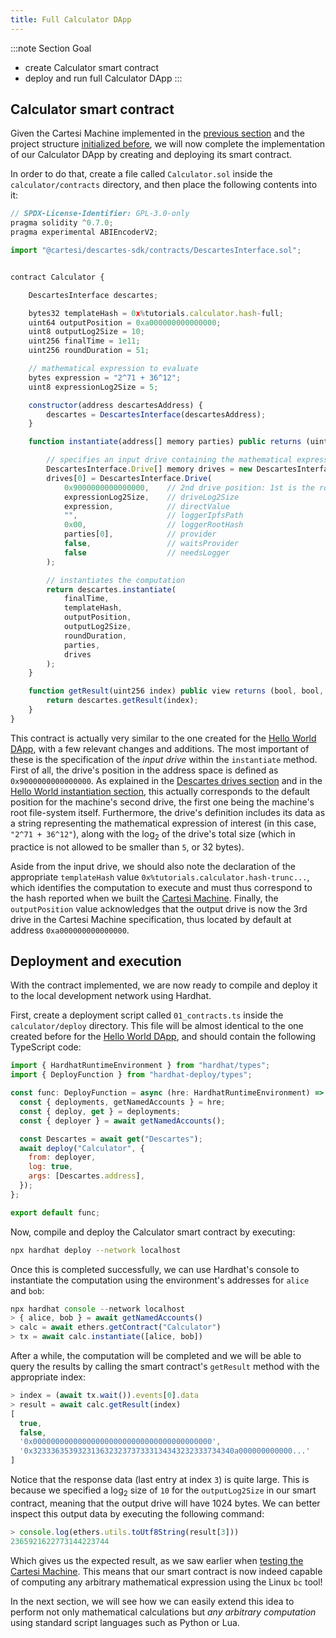 ```yaml
---
title: Full Calculator DApp
---
```


:::note Section Goal
- create Calculator smart contract
- deploy and run full Calculator DApp
:::


## Calculator smart contract

Given the Cartesi Machine implemented in the [previous section](../cartesi-machine) and the project structure [initialized before](../create-project), we will now complete the implementation of our Calculator DApp by creating and deploying its smart contract.

In order to do that, create a file called `Calculator.sol` inside the `calculator/contracts` directory, and then place the following contents into it:

```javascript
// SPDX-License-Identifier: GPL-3.0-only
pragma solidity ^0.7.0;
pragma experimental ABIEncoderV2;

import "@cartesi/descartes-sdk/contracts/DescartesInterface.sol";


contract Calculator {

    DescartesInterface descartes;

    bytes32 templateHash = 0x%tutorials.calculator.hash-full;
    uint64 outputPosition = 0xa000000000000000;
    uint8 outputLog2Size = 10;
    uint256 finalTime = 1e11;
    uint256 roundDuration = 51;

    // mathematical expression to evaluate
    bytes expression = "2^71 + 36^12";
    uint8 expressionLog2Size = 5;

    constructor(address descartesAddress) {
        descartes = DescartesInterface(descartesAddress);
    }

    function instantiate(address[] memory parties) public returns (uint256) {

        // specifies an input drive containing the mathematical expression
        DescartesInterface.Drive[] memory drives = new DescartesInterface.Drive[](1);
        drives[0] = DescartesInterface.Drive(
            0x9000000000000000,    // 2nd drive position: 1st is the root file-system (0x8000..)
            expressionLog2Size,    // driveLog2Size
            expression,            // directValue
            "",                    // loggerIpfsPath
            0x00,                  // loggerRootHash
            parties[0],            // provider
            false,                 // waitsProvider
            false                  // needsLogger
        );

        // instantiates the computation
        return descartes.instantiate(
            finalTime,
            templateHash,
            outputPosition,
            outputLog2Size,
            roundDuration,
            parties,
            drives
        );
    }

    function getResult(uint256 index) public view returns (bool, bool, address, bytes memory) {
        return descartes.getResult(index);
    }
}
```

This contract is actually very similar to the one created for the [Hello World DApp](../../helloworld/get-result), with a few relevant changes and additions. The most important of these is the specification of the *input drive* within the `instantiate` method. First of all, the drive's position in the address space is defined as `0x9000000000000000`. As explained in the [Descartes drives section](../../../descartes/drives) and in the [Hello World instantiation section](../../helloworld/instantiate), this actually corresponds to the default position for the machine's second drive, the first one being the machine's root file-system itself. Furthermore, the drive's definition includes its data as a string representing the mathematical expression of interest (in this case, `"2^71 + 36^12"`), along with the log<sub>2</sub> of the drive's total size (which in practice is not allowed to be smaller than `5`, or 32 bytes).

Aside from the input drive, we should also note the declaration of the appropriate `templateHash` value `0x%tutorials.calculator.hash-trunc...`, which identifies the computation to execute and must thus correspond to the hash reported when we built the [Cartesi Machine](../cartesi-machine#final-cartesi-machine-implementation). Finally, the `outputPosition` value acknowledges that the output drive is now the 3rd drive in the Cartesi Machine specification, thus located by default at address `0xa000000000000000`.


## Deployment and execution

With the contract implemented, we are now ready to compile and deploy it to the local development network using Hardhat. 

First, create a deployment script called `01_contracts.ts` inside the `calculator/deploy` directory. This file will be almost identical to the one created before for the [Hello World DApp](../../helloworld/deploy-run#deployment), and should contain the following TypeScript code:

```javascript
import { HardhatRuntimeEnvironment } from "hardhat/types";
import { DeployFunction } from "hardhat-deploy/types";

const func: DeployFunction = async (hre: HardhatRuntimeEnvironment) => {
  const { deployments, getNamedAccounts } = hre;
  const { deploy, get } = deployments;
  const { deployer } = await getNamedAccounts();

  const Descartes = await get("Descartes");
  await deploy("Calculator", {
    from: deployer,
    log: true,
    args: [Descartes.address],
  });
};

export default func;
```

Now, compile and deploy the Calculator smart contract by executing:

```bash
npx hardhat deploy --network localhost
```

Once this is completed successfully, we can use Hardhat's console to instantiate the computation using the environment's addresses for `alice` and `bob`:

```javascript
npx hardhat console --network localhost
> { alice, bob } = await getNamedAccounts()
> calc = await ethers.getContract("Calculator")
> tx = await calc.instantiate([alice, bob])
```

After a while, the computation will be completed and we will be able to query the results by calling the smart contract's `getResult` method with the appropriate index:

```javascript
> index = (await tx.wait()).events[0].data
> result = await calc.getResult(index)
[
  true,
  false,
  '0x0000000000000000000000000000000000000000',
  '0x323336353932313632323737333134343232333734340a000000000000...'
]
```

Notice that the response data (last entry at index `3`) is quite large. This is because we specified a log<sub>2</sub> size of `10` for the `outputLog2Size` in our smart contract, meaning that the output drive will have 1024 bytes. We can better inspect this output data by executing the following command:

```javascript
> console.log(ethers.utils.toUtf8String(result[3]))
2365921622773144223744
```

Which gives us the expected result, as we saw earlier when [testing the Cartesi Machine](../cartesi-machine#performing-calculations-with-a-cartesi-machine). This means that our smart contract is now indeed capable of computing any arbitrary mathematical expression using the Linux `bc` tool!

In the next section, we will see how we can easily extend this idea to perform not only mathematical calculations but *any arbitrary computation* using standard script languages such as Python or Lua.
